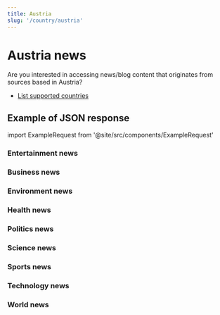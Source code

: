 ```yaml
---
title: Austria
slug: '/country/austria'
---
```


# Austria news

Are you interested in accessing news/blog content that originates from sources based in Austria?

- [List supported countries](/get-articles/countries)

## Example of JSON response

import ExampleRequest from '@site/src/components/ExampleRequest'

### Entertainment news
<ExampleRequest url="https://api.apitube.io/v1/news/articles?limit=2&category=news/Arts_and_Entertainment&language=at"></ExampleRequest>

### Business news
<ExampleRequest url="https://api.apitube.io/v1/news/articles?limit=2&category=news/Business&language=at"></ExampleRequest>

### Environment news
<ExampleRequest url="https://api.apitube.io/v1/news/articles?limit=2&category=news/Environment&language=at"></ExampleRequest>

### Health news
<ExampleRequest url="https://api.apitube.io/v1/news/articles?limit=2&category=news/Health&language=at"></ExampleRequest>

### Politics news
<ExampleRequest url="https://api.apitube.io/v1/news/articles?limit=2&category=news/Politics&language=at"></ExampleRequest>

### Science news
<ExampleRequest url="https://api.apitube.io/v1/news/articles?limit=2&category=news/Science&language=at"></ExampleRequest>

### Sports news
<ExampleRequest url="https://api.apitube.io/v1/news/articles?limit=2&category=news/Sports&language=at"></ExampleRequest>

### Technology news
<ExampleRequest url="https://api.apitube.io/v1/news/articles?limit=2&category=news/Technology&language=at"></ExampleRequest>

### World news
<ExampleRequest url="https://api.apitube.io/v1/news/articles?limit=2&category=news/World&language=at"></ExampleRequest>
